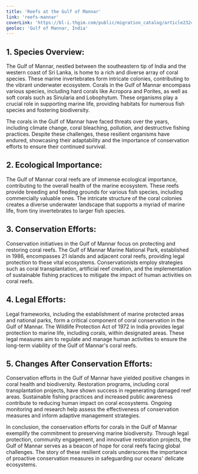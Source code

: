 ```yaml
---
title: 'Reefs at the Gulf of Mannar'
link: 'reefs-mannar'
coverLink: 'https://bl-i.thgim.com/public/migration_catalog/article23244765.ece/alternates/FREE_1200/Coral%20Reefjpg'
geoloc: 'Gulf of Mannar, India'
---
```

## 1. Species Overview:
The Gulf of Mannar, nestled between the southeastern tip of India and the western coast of Sri Lanka, is home to a rich and diverse array of coral species. These marine invertebrates form intricate colonies, contributing to the vibrant underwater ecosystem. Corals in the Gulf of Mannar encompass various species, including hard corals like Acropora and Porites, as well as soft corals such as Sinularia and Lobophytum. These organisms play a crucial role in supporting marine life, providing habitats for numerous fish species and fostering biodiversity.
 
The corals in the Gulf of Mannar have faced threats over the years, including climate change, coral bleaching, pollution, and destructive fishing practices. Despite these challenges, these resilient organisms have endured, showcasing their adaptability and the importance of conservation efforts to ensure their continued survival.

## 2. Ecological Importance:
The Gulf of Mannar coral reefs are of immense ecological importance, contributing to the overall health of the marine ecosystem. These reefs provide breeding and feeding grounds for various fish species, including commercially valuable ones. The intricate structure of the coral colonies creates a diverse underwater landscape that supports a myriad of marine life, from tiny invertebrates to larger fish species.

## 3. Conservation Efforts:
Conservation initiatives in the Gulf of Mannar focus on protecting and restoring coral reefs. The Gulf of Mannar Marine National Park, established in 1986, encompasses 21 islands and adjacent coral reefs, providing legal protection to these vital ecosystems. Conservationists employ strategies such as coral transplantation, artificial reef creation, and the implementation of sustainable fishing practices to mitigate the impact of human activities on coral reefs.

## 4. Legal Efforts:
Legal frameworks, including the establishment of marine protected areas and national parks, form a critical component of coral conservation in the Gulf of Mannar. The Wildlife Protection Act of 1972 in India provides legal protection to marine life, including corals, within designated areas. These legal measures aim to regulate and manage human activities to ensure the long-term viability of the Gulf of Mannar's coral reefs.

## 5. Changes After Conservation Efforts:
Conservation efforts in the Gulf of Mannar have yielded positive changes in coral health and biodiversity. Restoration programs, including coral transplantation projects, have shown success in regenerating damaged reef areas. Sustainable fishing practices and increased public awareness contribute to reducing human impact on coral ecosystems. Ongoing monitoring and research help assess the effectiveness of conservation measures and inform adaptive management strategies.

In conclusion, the conservation efforts for corals in the Gulf of Mannar exemplify the commitment to preserving marine biodiversity. Through legal protection, community engagement, and innovative restoration projects, the Gulf of Mannar serves as a beacon of hope for coral reefs facing global challenges. The story of these resilient corals underscores the importance of proactive conservation measures in safeguarding our oceans' delicate ecosystems.





